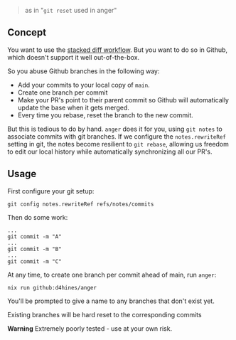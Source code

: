 > as in "`git reset` used in anger"

## Concept

You want to use the [stacked diff workflow](https://jg.gg/2018/09/29/stacked-diffs-versus-pull-requests/).
But you want to do so in Github, which doesn't support it well out-of-the-box.

So you abuse Github branches in the following way:
- Add your commits to your local copy of `main`.
- Create one branch per commit
- Make your PR's point to their parent commit so Github will automatically update the
  base when it gets merged.
- Every time you rebase, reset the branch to the new commit.

But this is tedious to do by hand. `anger` does it for you, using `git notes` to associate
commits with git branches. If we configure the `notes.rewriteRef` setting in git, the notes
become resilient to `git rebase`, allowing us freedom to edit our local history while automatically
synchronizing all our PR's.

## Usage

First configure your git setup:
```
git config notes.rewriteRef refs/notes/commits
```

Then do some work:
```
...
git commit -m "A"
...
git commit -m "B"
...
git commit -m "C"
```

At any time, to create one branch per commit
ahead of main, run `anger`:
```
nix run github:d4hines/anger
```
You'll be prompted to give a name to any branches
that don't exist yet.

Existing branches will be hard reset to the corresponding
commits

**Warning** Extremely poorly tested - use at your own risk.
